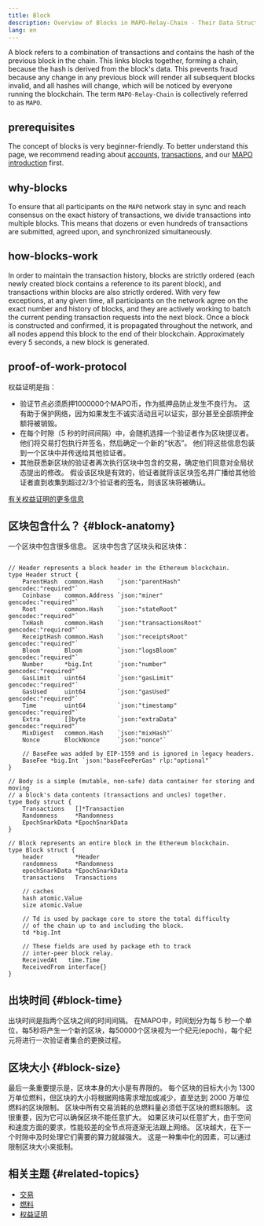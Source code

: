 ```yaml
---
title: Block
description: Overview of Blocks in MAPO-Relay-Chain - Their Data Structure, Purpose, and How Blocks are Generated
lang: en
---
```



A block refers to a combination of transactions and contains the hash of the previous block in the chain. This links blocks together, forming a chain, because the hash is derived from the block's data. This prevents fraud because any change in any previous block will render all subsequent blocks invalid, and all hashes will change, which will be noticed by everyone running the blockchain. The term `MAPO-Relay-Chain` is collectively referred to as `MAPO`.

## prerequisites

The concept of blocks is very beginner-friendly. To better understand this page, we recommend reading about [accounts](/docs/base/accounts/index_en.md), [transactions](/docs/base/transactions/index_en.md), and our [MAPO introduction](/docs/base/intro-to-mapo/index_en.md) first.

## why-blocks

To ensure that all participants on the `MAPO` network stay in sync and reach consensus on the exact history of transactions, we divide transactions into multiple blocks. This means that dozens or even hundreds of transactions are submitted, agreed upon, and synchronized simultaneously.


## how-blocks-work

In order to maintain the transaction history, blocks are strictly ordered (each newly created block contains a reference to its parent block), and transactions within blocks are also strictly ordered. With very few exceptions, at any given time, all participants on the network agree on the exact number and history of blocks, and they are actively working to batch the current pending transaction requests into the next block. Once a block is constructed and confirmed, it is propagated throughout the network, and all nodes append this block to the end of their blockchain. Approximately every 5 seconds, a new block is generated.

## proof-of-work-protocol

权益证明是指：

- 验证节点必须质押1000000个MAPO币，作为抵押品防止发生不良行为。 这有助于保护网络，因为如果发生不诚实活动且可以证实，部分甚至全部质押金额将被销毁。
- 在每个时隙（5 秒的时间间隔）中，会随机选择一个验证者作为区块提议者。 他们将交易打包执行并签名，然后确定一个新的“状态”。 他们将这些信息包装到一个区块中并传送给其他验证者。
- 其他获悉新区块的验证者再次执行区块中包含的交易，确定他们同意对全局状态提出的修改。 假设该区块是有效的，验证者就将该区块签名并广播给其他验证者直到收集到超过2/3个验证者的签名，则该区块将被确认。


[有关权益证明的更多信息](/docs/base/mapo-relay-chain/index.md)

## 区块包含什么？ {#block-anatomy}

一个区块中包含很多信息。 区块中包含了区块头和区块体：

```golang

// Header represents a block header in the Ethereum blockchain.
type Header struct {
	ParentHash  common.Hash    `json:"parentHash"       gencodec:"required"`
	Coinbase    common.Address `json:"miner"            gencodec:"required"`
	Root        common.Hash    `json:"stateRoot"        gencodec:"required"`
	TxHash      common.Hash    `json:"transactionsRoot" gencodec:"required"`
	ReceiptHash common.Hash    `json:"receiptsRoot"     gencodec:"required"`
	Bloom       Bloom          `json:"logsBloom"        gencodec:"required"`
	Number      *big.Int       `json:"number"           gencodec:"required"`
	GasLimit    uint64         `json:"gasLimit"         gencodec:"required"`
	GasUsed     uint64         `json:"gasUsed"          gencodec:"required"`
	Time        uint64         `json:"timestamp"        gencodec:"required"`
	Extra       []byte         `json:"extraData"        gencodec:"required"`
	MixDigest   common.Hash    `json:"mixHash"`
	Nonce       BlockNonce     `json:"nonce"`

	// BaseFee was added by EIP-1559 and is ignored in legacy headers.
	BaseFee *big.Int `json:"baseFeePerGas" rlp:"optional"`
}

// Body is a simple (mutable, non-safe) data container for storing and moving
// a block's data contents (transactions and uncles) together.
type Body struct {
	Transactions   []*Transaction
	Randomness     *Randomness
	EpochSnarkData *EpochSnarkData
}

// Block represents an entire block in the Ethereum blockchain.
type Block struct {
	header         *Header
	randomness     *Randomness
	epochSnarkData *EpochSnarkData
	transactions   Transactions

	// caches
	hash atomic.Value
	size atomic.Value

	// Td is used by package core to store the total difficulty
	// of the chain up to and including the block.
	td *big.Int

	// These fields are used by package eth to track
	// inter-peer block relay.
	ReceivedAt   time.Time
	ReceivedFrom interface{}
}
```

## 出块时间 {#block-time}

出块时间是指两个区块之间的时间间隔。 在MAPO中，时间划分为每 5 秒一个单位，每5秒将产生一个新的区块，每50000个区块视为一个纪元(epoch)，每个纪元将进行一次验证者集合的更换过程。


## 区块大小 {#block-size}

最后一条重要提示是，区块本身的大小是有界限的。 每个区块的目标大小为 1300 万单位燃料，但区块的大小将根据网络需求增加或减少，直至达到 2000 万单位燃料的区块限制。 区块中所有交易消耗的总燃料量必须低于区块的燃料限制。 这很重要，因为它可以确保区块不能任意扩大。 如果区块可以任意扩大，由于空间和速度方面的要求，性能较差的全节点将逐渐无法跟上网络。 区块越大，在下一个时隙中及时处理它们需要的算力就越强大。 这是一种集中化的因素，可以通过限制区块大小来抵制。


## 相关主题 {#related-topics}

- [交易](/docs/base/transactions/index.md)
- [燃料](/docs/base/gas/index.md)
- [权益证明](/docs/base/mapo-relay-chain/index.md)
